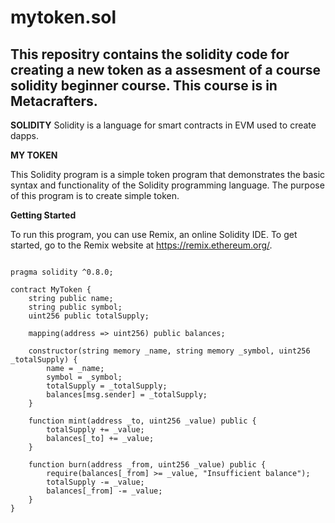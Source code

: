 # mytoken.sol
This repositry contains the solidity code for creating a new token as a assesment of a course solidity beginner course.
This course is in Metacrafters.
------------------------------------------------------------------------------------------------------------------------

**SOLIDITY**
Solidity is a language for smart contracts in EVM used to create dapps.

**MY TOKEN**

This Solidity program is a simple token program that demonstrates the basic syntax and functionality of the Solidity programming language. The purpose of this program is to create simple token.

**Getting Started**

To run this program, you can use Remix, an online Solidity IDE. To get started, go to the Remix website at https://remix.ethereum.org/.

```//SPDX-License-Identifier: MIT

pragma solidity ^0.8.0;

contract MyToken {
    string public name;
    string public symbol;
    uint256 public totalSupply;

    mapping(address => uint256) public balances;

    constructor(string memory _name, string memory _symbol, uint256 _totalSupply) {
        name = _name;
        symbol = _symbol;
        totalSupply = _totalSupply;
        balances[msg.sender] = _totalSupply;
    }

    function mint(address _to, uint256 _value) public {
        totalSupply += _value;
        balances[_to] += _value;
    }

    function burn(address _from, uint256 _value) public {
        require(balances[_from] >= _value, "Insufficient balance");
        totalSupply -= _value;
        balances[_from] -= _value;
    }
}
```
